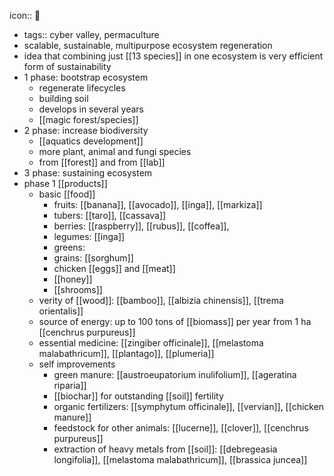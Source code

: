 icon:: 🪷

- tags:: cyber valley, permaculture
- scalable, sustainable, multipurpose ecosystem regeneration
- idea that combining just [[13 species]] in one ecosystem is very efficient form of sustainability
- 1 phase: bootstrap ecosystem
	- regenerate lifecycles
	- building soil
	- develops in several years
	- [[magic forest/species]]
- 2 phase: increase biodiversity
	- [[aquatics development]]
	- more plant, animal and fungi species
	- from [[forest]] and from [[lab]]
- 3 phase: sustaining ecosystem
- phase 1 [[products]]
	- basic [[food]]
		- fruits: [[banana]], [[avocado]], [[inga]], [[markiza]]
		- tubers: [[taro]], [[cassava]]
		- berries: [[raspberry]], [[rubus]], [[coffea]],
		- legumes: [[inga]]
		- greens:
		- grains: [[sorghum]]
		- chicken [[eggs]] and [[meat]]
		- [[honey]]
		- [[shrooms]]
	- verity of [[wood]]: [[bamboo]], [[albizia chinensis]], [[trema orientalis]]
	- source of energy: up to 100 tons of [[biomass]] per year from 1 ha [[cenchrus purpureus]]
	- essential medicine: [[zingiber officinale]], [[melastoma malabathricum]], [[plantago]], [[plumeria]]
	- self improvements
		- green manure: [[austroeupatorium inulifolium]], [[ageratina riparia]]
		- [[biochar]] for outstanding [[soil]] fertility
		- organic fertilizers: [[symphytum officinale]], [[vervian]], [[chicken manure]]
		- feedstock for other animals: [[lucerne]], [[clover]], [[cenchrus purpureus]]
		- extraction of heavy metals from [[soil]]: [[debregeasia longifolia]], [[melastoma malabathricum]], [[brassica juncea]]